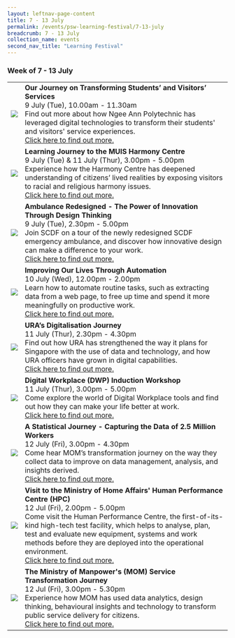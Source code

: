 ```yaml
---
layout: leftnav-page-content
title: 7 - 13 July
permalink: /events/psw-learning-festival/7-13-july
breadcrumb: 7 - 13 July
collection_name: events
second_nav_title: "Learning Festival"
---
```


<!-- 
---
layout: simple-page
title: learning festival
permalink: /learning-festival/7-13-july
breadcrumb: Learning Festival
---
-->


### Week of 7 - 13 July

<table>
   <tr>
    <td>
      <a href="/events/learning-journeys/event-details/LJ_OJoTSaVS"> <img src="/images/learning-journey-2.png" /></a>
    </td>
    <td>
      <b>Our Journey on Transforming Students’ and Visitors’ Services</b>
      <br>9 July (Tue), 10.00am - 11.30am
      <br>Find out more about how Ngee Ann Polytechnic has leveraged digital technologies to transform their students' and visitors' service experiences.
      <br><a href="/events/learning-journeys/event-details/LJ_OJoTSaVS">Click here to find out more.</a>
    </td>
  </tr>  
  <tr>
    <td>
      <a href="/events/learning-journeys/event-details/LJ_VMHC"> <img src="/images/learning-journey-2.png" /></a>
    </td>
    <td>
      <b>Learning Journey to the MUIS Harmony Centre</b>
      <br>9 July (Tue) & 11 July (Thur), 3.00pm - 5.00pm
      <br>Experience how the Harmony Centre has deepened understanding of citizens’ lived realities by exposing visitors to racial and religious harmony issues.
      <br><a href="/events/learning-journeys/event-details/LJ_VMHC">Click here to find out more.</a>
    </td>
  </tr>

  <tr>
    <td>
      <a href="/events/learning-journeys/event-details/LJ_scdf"> <img src="/images/learning-journey-2.png" /></a>
    </td>
    <td>
      <b>Ambulance Redesigned - The Power of Innovation Through Design Thinking</b>
      <br>9 July (Tue), 2.30pm - 5.00pm
      <br>Join SCDF on a tour of the newly redesigned SCDF emergency ambulance, and discover how innovative design can make a difference to your work.
      <br><a href="/events/learning-journeys/event-details/LJ_scdf">Click here to find out more.</a>
    </td>
  </tr>
  <tr>
    <td>
      <a href="/events/learning-journeys/event-details/LA_IoLTAbGT"> <img src="/images/learning-journey-3.png" /></a>
    </td>
    <td>
      <b>Improving Our Lives Through Automation</b>
      <br>10 July (Wed), 12.00pm - 2.00pm  
      <br>Learn how to automate routine tasks, such as extracting data from a web page, to free up time and spend it more meaningfully on productive work. 
      <br><a href="/events/learning-journeys/event-details/LA_IoLTAbGT">Click here to find out more.</a>
    </td>
  </tr>
  <tr>
    <td>
      <a href="/events/learning-journeys/event-details/LJ_URADigitalJourney"> <img src="/images/learning-journey-3.png" /></a>
    </td>
    <td>
      <b>URA’s Digitalisation Journey</b>
      <br>11 July (Thur), 2.30pm - 4.30pm  
      <br>Find out how URA has strengthened the way it plans for Singapore with the use of data and technology, and how URA officers have grown in digital capabilities.
      <br><a href="/events/learning-journeys/event-details/LJ_URADigitalJourney">Click here to find out more.</a>
    </td>
  </tr>
  <tr>
    <td>
      <a href="/events/learning-journeys/event-details/LA_DWP"> <img src="/images/learning-journey-3.png" /></a>
    </td>
    <td>
      <b>Digital Workplace (DWP) Induction Workshop</b>
      <br>11 July (Thur), 3.00pm - 5.00pm   
      <br>Come explore the world of Digital Workplace tools and find out how they can make your life better at work. 
      <br><a href="/events/learning-journeys/event-details/LA_DWP">Click here to find out more.</a>
    </td>
  </tr>
  <tr>
    <td>
      <a href="/events/learning-journeys/event-details/LJ_momdata"> <img src="/images/learning-journey-2.png" /></a>
    </td>
    <td>
      <b>A Statistical Journey - Capturing the Data of 2.5 Million Workers</b>
      <br>12 July (Fri), 3.00pm - 4.30pm
      <br>Come hear MOM’s transformation journey on the way they collect data to improve on data management, analysis, and insights derived. 
      <br><a href="/events/learning-journeys/event-details/LJ_momdata">Click here to find out more.</a>
    </td>
  </tr>
  <tr>
     <td>
      <a href="/events/learning-journeys/event-details/LJ_MHAHPC"> <img src="/images/learning-journey-1.png" /></a>
    </td>
    <td>
      <b>Visit to the Ministry of Home Affairs' Human Performance Centre (HPC)</b>
      <br>12 Jul (Fri), 2.00pm - 5.00pm
      <br>Come visit the Human Performance Centre, the first-of-its-kind high-tech test facility, which helps to analyse, plan, test and evaluate new equipment, systems and work methods before they are deployed into the operational environment.
      <br><a href="/events/learning-journeys/event-details/LJ_MHAHPC">Click here to find out more.</a>
    </td>
  </tr>
  <tr>
     <td>
      <a href="/events/learning-journeys/event-details/LJ_momservice"> <img src="/images/learning-journey-1.png" /></a>
    </td>
    <td>
      <b>The Ministry of Manpower's (MOM) Service Transformation Journey</b>
      <br>12 Jul (Fri), 3.00pm - 5.30pm
      <br>Experience how MOM has used data analytics, design thinking, behavioural insights and technology to transform public service delivery for citizens.
      <br><a href="/events/learning-journeys/event-details/LJ_momservice">Click here to find out more.</a>
    </td>
  </tr>
</table>
